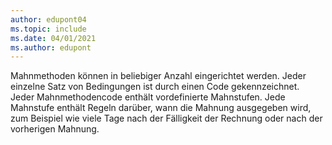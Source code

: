 ```yaml
---
author: edupont04
ms.topic: include
ms.date: 04/01/2021
ms.author: edupont
---
```

Mahnmethoden können in beliebiger Anzahl eingerichtet werden. Jeder einzelne Satz von Bedingungen ist durch einen Code gekennzeichnet. Jeder Mahnmethodencode enthält vordefinierte Mahnstufen. Jede Mahnstufe enthält Regeln darüber, wann die Mahnung ausgegeben wird, zum Beispiel wie viele Tage nach der Fälligkeit der Rechnung oder nach der vorherigen Mahnung.
